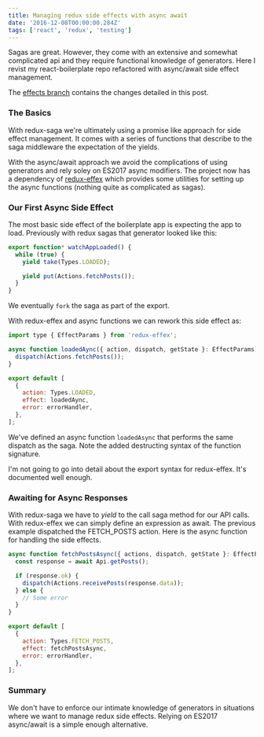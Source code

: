 ```yaml
---
title: Managing redux side effects with async await
date: '2016-12-08T00:00:00.284Z'
tags: ['react', 'redux', 'testing']
---
```


Sagas are great. However, they come with an extensive and somewhat complicated api and they require functional knowledge of generators. Here I revist my react-boilerplate repo refactored with async/await side effect management.

<!-- end -->

The [effects branch](https://github.com/deldreth/react-boilerplate/tree/effects)
contains the changes detailed in this post.

### The Basics

With redux-saga we're ultimately using a promise like approach for side effect
management. It comes with a series of functions that describe to the saga
middleware the expectation of the yields.

With the async/await approach we avoid the complications of using generators
and rely soley on ES2017 async modifiers. The project now has a dependency
of [redux-effex](https://github.com/exponent/redux-effex) which provides some utilities for setting up the async
functions (nothing quite as complicated as sagas).

### Our First Async Side Effect

The most basic side effect of the boilerplate app is expecting the app to
load. Previously with redux sagas that generator looked like this:

```javascript
export function* watchAppLoaded() {
  while (true) {
    yield take(Types.LOADED);

    yield put(Actions.fetchPosts());
  }
}
```

We eventually `fork` the saga as part of the export.

With redux-effex and async functions we can rework this side effect as:

```javascript
import type { EffectParams } from 'redux-effex';

async function loadedAync({ action, dispatch, getState }: EffectParams) {
  dispatch(Actions.fetchPosts());
}

export default [
  {
    action: Types.LOADED,
    effect: loadedAync,
    error: errorHandler,
  },
];
```

We've defined an async function `loadedAsync` that performs the same dispatch
as the saga. Note the added destructing syntax of the function signature.

I'm not going to go into detail about the export syntax for redux-effex. It's
documented well enough.

### Awaiting for Async Responses

With redux-saga we have to _yield_ to the call saga method for our API calls.
With redux-effex we can simply define an expression as await. The previous
example dispatched the FETCH_POSTS action. Here is the async function for handling
the side effects.

```javascript
async function fetchPostsAsync({ actions, dispatch, getState }: EffectParams) {
  const response = await Api.getPosts();

  if (response.ok) {
    dispatch(Actions.receivePosts(response.data));
  } else {
    // Some error
  }
}

export default [
  {
    action: Types.FETCH_POSTS,
    effect: fetchPostsAsync,
    error: errorHandler,
  },
];
```

### Summary

We don't have to enforce our intimate knowledge of generators in situations
where we want to manage redux side effects. Relying on ES2017 async/await is
a simple enough alternative.
